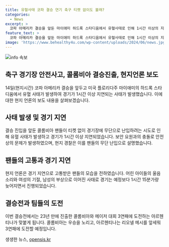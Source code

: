 ```yaml
---
title: 유혈사태 코파 결승 연기 축구 티켓 없이도 볼래?
categories:
  - News
excerpt: >
  코파 아메리카 결승을 앞둔 마이애미 하드록 스타디움에서 유혈사태로 인해 1시간 이상의 지연이 발생했다. 무단 난입을 시도한 콜롬비아 팬들과 보안요원 사이의 충돌로 안전상의 문제가 발생하였고, 경기는 예정보다 1시간 15분 늦게 시작되었다. 이로써 23년 만에 결승에 진출한 콜롬비아는 우승을 노린다. 함께 메이저 대회 3연패에 도전하는 아르헨티나가 상대팀으로 나섰다. (총 148자)
feature_text: >
  코파 아메리카 결승을 앞둔 마이애미 하드록 스타디움에서 유혈사태로 인해 1시간 이상의 지연이 발생했다. 무단 난입을 시도한 콜롬비아 팬들과 보안요원 사이의 충돌로 안전상의 문제가 발생하였고, 경기는 예정보다 1시간 15분 늦게 시작되었다. 이로써 23년 만에 결승에 진출한 콜롬비아는 우승을 노린다. 함께 메이저 대회 3연패에 도전하는 아르헨티나가 상대팀으로 나섰다. (총 148자)
image: 'https://www.behealthy4u.com/wp-content/uploads/2024/06/news.jpg'
---
```


<p><img src="https://www.behealthy4u.com/wp-content/uploads/2024/06/news.jpg" alt="info 속보" /></p>

<h2 data-ke-size="size26">축구 경기장 안전사고, 콜롬비아 결승진출, 현지언론 보도</h2>

<p data-ke-size="size16">14일(현지시간) 코파 아메리카 결승을 앞두고 미국 플로리다주 마이애미의 하드록 스타디움에서 유혈 사태가 발생하여 경기가 1시간 이상 지연되는 사태가 발생했습니다. 이에 대한 현지 언론의 보도 내용을 살펴보겠습니다.</p>

<h2 data-ke-size="size24">사태 발생 및 경기 지연</h2>

<p data-ke-size="size16">결승 진입을 앞둔 콜롬비아 팬들이 티켓 없이 경기장에 무단으로 난입하려는 시도로 인해 유혈 사태가 발생하고 경기가 1시간 이상 지연되었습니다. 보안 요원과의 충돌로 안전상의 문제가 발생하였으며, 현지 경찰은 이를 팬들의 무단 난입으로 설명했습니다.</p>

<h2 data-ke-size="size24">팬들의 고통과 경기 지연</h2>

<p data-ke-size="size16">현지 언론은 경기 지연으로 고통받은 팬들의 모습을 전하였습니다. 어린 아이들의 울음 소리와 여성의 기절, 남성의 부상으로 이어진 사태로 경기는 예정보다 1시간 15분가량 늦어지면서 진행되었습니다.</p>

<h2 data-ke-size="size24">결승전과 팀들의 도전</h2>

<p data-ke-size="size16">이번 결승전에서는 23년 만에 진출한 콜롬비아와 메이저 대회 3연패에 도전하는 아르헨티나가 맞붙게 됩니다. 콜롬비아는 우승을 노리고, 아르헨티나는 리오넬 메시를 앞세워 3연패에 도전할 예정입니다.</p>
생생한 뉴스, <a href="https://opensis.kr" rel="dofollow">opensis.kr</a>


